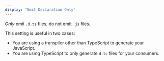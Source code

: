 ```yaml
---
display: "Emit Declaration Only"
---
```


_Only_ emit `.d.ts` files; do not emit `.js` files.

This setting is useful in two cases:

- You are using a transpiler other than TypeScript to generate your JavaScript.
- You are using TypeScript to only generate `d.ts` files for your consumers.
